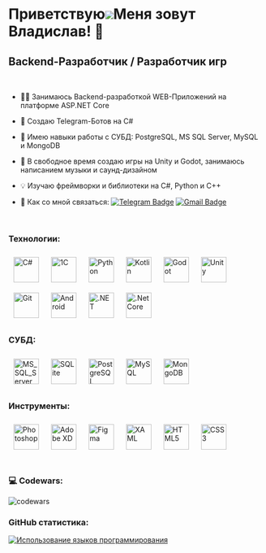 Приветствую![](https://user-images.githubusercontent.com/18350557/176309783-0785949b-9127-417c-8b55-ab5a4333674e.gif)Меня зовут Владислав! 👾
===

Backend-Разработчик / Разработчик игр
---

<br/>

- 👨‍💻 Занимаюсь Backend-разработкой WEB-Приложений на платформе ASP.NET Core
  
- 🤖 Создаю Telegram-Ботов на C#

- 🍒 Имею навыки работы с СУБД: PostgreSQL, MS SQL Server, MySQL и MongoDB

- 🎨 В свободное время создаю игры на Unity и Godot, занимаюсь написанием музыки и саунд-дизайном

- 💡 Изучаю фреймворки и библиотеки на C#, Python и C++

- 🍂 Как со мной связаться: [![Telegram Badge](https://img.shields.io/badge/-vladislavbedin-blue?style=flat&logo=Telegram&logoColor=white)](https://t.me/mindless_muse) [![Gmail Badge](https://img.shields.io/badge/-Gmail-red?style=flat&logo=Gmail&logoColor=white)](mailto:mindlessmuse.666@gmail.com) 

<br/>

### Технологии:
<div align="left">  
<a href="https://docs.microsoft.com/en-us/dotnet/csharp/" target="_blank"><img style="margin: 10px" src="https://profilinator.rishav.dev/skills-assets/csharp-original.svg" alt="C#" height="50" /></a>  
<a href="https://1c.ru/" target="_blank"><img style="margin: 10px" src="https://b2field.com/wp-content/uploads/2019/05/integrations-1c-header-img_ru.png" alt="1C" height="50" /></a>
<a href="https://www.python.org/" target="_blank"><img style="margin: 10px" src="https://profilinator.rishav.dev/skills-assets/python-original.svg" alt="Python" height="50" /></a>  
<a href="https://kotlinlang.org/" target="_blank"><img style="margin: 10px" src="https://profilinator.rishav.dev/skills-assets/kotlinlang-icon.svg" alt="Kotlin" height="50" /></a> 
<a href="https://godotengine.org/" target="_blank"><img style="margin: 10px" src="https://res.cloudinary.com/daily-now/image/upload/s--ZTW5R_kJ--/f_auto/v1727120006/squads/6da83cbf-4fde-4c81-b91a-f25c050e1370" alt="Godot" height="50" /></a>
<a href="https://unity.com/" target="_blank"><img style="margin: 10px" src="https://profilinator.rishav.dev/skills-assets/unity.png" alt="Unity" height="50" /></a>  
<a href="https://github.com/" target="_blank"><img style="margin: 10px" src="https://profilinator.rishav.dev/skills-assets/git-scm-icon.svg" alt="Git" height="50" /></a>  
<a href="https://www.android.com/intl/en_in/" target="_blank"><img style="margin: 10px" src="https://profilinator.rishav.dev/skills-assets/android-original-wordmark.svg" alt="Android" height="50" /></a>  
<a href="https://dotnet.microsoft.com/download/dotnet-framework" target="_blank"><img style="margin: 10px" src="https://profilinator.rishav.dev/skills-assets/dot-net-original-wordmark.svg" alt=".NET" height="50" /></a>  
<a href="https://dotnet.microsoft.com/download" target="_blank"><img style="margin: 10px" src="https://profilinator.rishav.dev/skills-assets/dotnetcore.png" alt=".Net Core" height="50" /></a>
</div>

</td><td valign="top" width="33%">

### СУБД:
<div align="left">  
<a href="https://www.microsoft.com/ru-ru/sql-server" target="_blank"><img style="margin: 10px" src="https://softmap.ru/upload/iblock/869/8690dc718ca8d996c4de8aa4618fd921.jpg" alt="MS_SQL_Server" height="50" /></a>
<a href="https://www.sqlite.org/" target="_blank"><img style="margin: 10px" src="https://i.pinimg.com/736x/a0/f8/78/a0f878f4a9e3e2851957042d5e819288.jpg" alt="SQLite" height="50" /></a>
<a href="https://www.postgresql.org/" target="_blank"><img style="margin: 10px" src="https://profilinator.rishav.dev/skills-assets/postgresql-original-wordmark.svg" alt="PostgreSQL" height="50" /></a> 
<a href="https://www.mysql.com/" target="_blank"><img style="margin: 10px" src="https://profilinator.rishav.dev/skills-assets/mysql-original-wordmark.svg" alt="MySQL" height="50" /></a>  
<a href="https://www.mongodb.com/" target="_blank"><img style="margin: 10px" src="https://profilinator.rishav.dev/skills-assets/mongodb-original-wordmark.svg" alt="MongoDB" height="50" /></a>  
</div>  

</td><td valign="top" width="33%">
  
### Инструменты:
<div align="left">  
<a href="https://www.adobe.com/in/products/photoshop.html" target="_blank"><img style="margin: 10px" src="https://profilinator.rishav.dev/skills-assets/photoshop-plain.svg" alt="Photoshop" height="50" /></a>  
<a href="https://www.adobe.com/in/products/xd.html" target="_blank"><img style="margin: 10px" src="https://profilinator.rishav.dev/skills-assets/adobexd.png" alt="Adobe XD" height="50" /></a>  
<a href="https://www.figma.com/" target="_blank"><img style="margin: 10px" src="https://profilinator.rishav.dev/skills-assets/figma-icon.svg" alt="Figma" height="50" /></a>  
<a href="https://docs.microsoft.com/en-us/dotnet/desktop/wpf/xaml/" target="_blank"><img style="margin: 10px" src="https://profilinator.rishav.dev/skills-assets/xaml.png" alt="XAML" height="50" /></a>  
<a href="https://en.wikipedia.org/wiki/HTML5" target="_blank"><img style="margin: 10px" src="https://profilinator.rishav.dev/skills-assets/html5-original-wordmark.svg" alt="HTML5" height="50" /></a>  
<a href="https://www.w3schools.com/css/" target="_blank"><img style="margin: 10px" src="https://profilinator.rishav.dev/skills-assets/css3-original-wordmark.svg" alt="CSS3" height="50" /></a>  
</div>

</td><td valign="top" width="33%">

<br/>

### 💻 Codewars:

![codewars](https://www.codewars.com/users/MindlessMuse666/badges/large)

### GitHub статистика:

<a href="https://github.com/MindlessMuse666" align="left"><img src="https://github-readme-stats.vercel.app/api/top-langs/?username=MindlessMuse666&langs_count=10&title_color=0891b2&text_color=ffffff&icon_color=0891b2&bg_color=1c1917&hide_border=true&locale=en&custom_title=Top%20%Languages" alt="Использование языков программирования" /></a>
